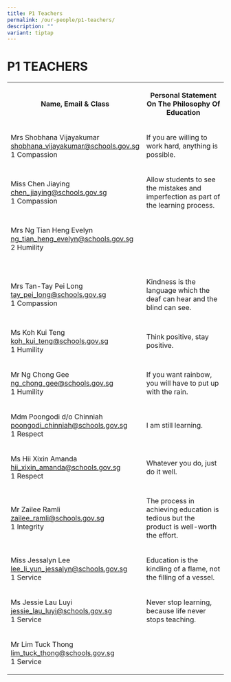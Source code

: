 ```yaml
---
title: P1 Teachers
permalink: /our-people/p1-teachers/
description: ""
variant: tiptap
---
```

<h1><strong>P1 TEACHERS</strong></h1><table><tbody><tr><th rowspan="1" colspan="1"><p>Name, Email &amp; Class</p></th><th rowspan="1" colspan="1"><p>Personal Statement On The Philosophy Of Education</p></th></tr><tr><td rowspan="1" colspan="1"><p>Mrs Shobhana Vijayakumar <br><a href="mailto:shobhana_vijayakumar@schools.gov.sg" rel="noopener noreferrer nofollow" target="_blank">shobhana_vijayakumar@schools.gov.sg</a> <br>1 Compassion</p></td><td rowspan="1" colspan="1"><p>If you are willing to work hard, anything is possible.</p></td></tr><tr><td rowspan="1" colspan="1"><p>Miss Chen Jiaying<br><a href="mailto:chen_jiaying@schools.gov.sg" rel="noopener noreferrer nofollow" target="_blank">chen_jiaying@schools.gov.sg</a> <br>1 Compassion</p></td><td rowspan="1" colspan="1"><p>Allow students to see the mistakes and imperfection as part of the learning process.</p></td></tr><tr><td rowspan="1" colspan="1"><p>Mrs Ng Tian Heng Evelyn<br><a href="mailto:ng_tian_heng_evelyn@schools.gov.sg" rel="noopener noreferrer nofollow" target="_blank">ng_tian_heng_evelyn@schools.gov.sg</a> <br>2 Humility</p></td><td rowspan="1" colspan="1"><p></p></td></tr><tr><td rowspan="1" colspan="1"><p></p></td><td rowspan="1" colspan="1"><p></p></td></tr><tr><td rowspan="1" colspan="1"><p>Mrs Tan-Tay Pei Long<br><a href="mailto:tay_pei_long@schools.gov.sg" rel="noopener noreferrer nofollow" target="_blank">tay_pei_long@schools.gov.sg</a> <br>1 Compassion</p></td><td rowspan="1" colspan="1"><p>Kindness is the language which the deaf can hear and the blind can see.</p></td></tr><tr><td rowspan="1" colspan="1"><p>Ms Koh Kui Teng<br><a href="mailto:koh_kui_teng@schools.gov.sg" rel="noopener noreferrer nofollow" target="_blank">koh_kui_teng@schools.gov.sg</a> <br>1 Humility</p></td><td rowspan="1" colspan="1"><p>Think positive, stay positive.</p></td></tr><tr><td rowspan="1" colspan="1"><p>Mr Ng Chong Gee<br><a href="mailto:ng_chong_gee@schools.gov.sg" rel="noopener noreferrer nofollow" target="_blank">ng_chong_gee@schools.gov.sg</a> <br>1 Humility</p></td><td rowspan="1" colspan="1"><p>If you want rainbow, you will have to put up with the rain.</p></td></tr><tr><td rowspan="1" colspan="1"><p>Mdm Poongodi d/o Chinniah<br><a href="mailto:poongodi_chinniah@schools.gov.sg" rel="noopener noreferrer nofollow" target="_blank">poongodi_chinniah@schools.gov.sg</a> <br>1 Respect</p></td><td rowspan="1" colspan="1"><p>I am still learning.</p></td></tr><tr><td rowspan="1" colspan="1"><p>Ms Hii Xixin Amanda<br><a href="mailto:hii_xixin_amanda@schools.gov.sg" rel="noopener noreferrer nofollow" target="_blank">hii_xixin_amanda@schools.gov.sg</a> <br>1 Respect</p></td><td rowspan="1" colspan="1"><p>Whatever you do, just do it well.</p></td></tr><tr><td rowspan="1" colspan="1"><p>Mr Zailee Ramli <br><a href="mailto:zailee_ramli@schools.gov.sg" rel="noopener noreferrer nofollow" target="_blank">zailee_ramli@schools.gov.sg</a> <br>1 Integrity</p></td><td rowspan="1" colspan="1"><p>The process in achieving education is tedious but the product is well-worth the effort.</p></td></tr><tr><td rowspan="1" colspan="1"><p>Miss Jessalyn Lee <br><a href="mailto:lee_li_yun_jessalyn@schools.gov.sg" rel="noopener noreferrer nofollow" target="_blank">lee_li_yun_jessalyn@schools.gov.sg</a> <br>1 Service</p></td><td rowspan="1" colspan="1"><p>Education is the kindling of a flame, not the filling of a vessel.</p></td></tr><tr><td rowspan="1" colspan="1"><p>Ms Jessie Lau Luyi <br><a href="mailto:jessie_lau_luyi@schools.gov.sg" rel="noopener noreferrer nofollow" target="_blank">jessie_lau_luyi@schools.gov.sg</a> <br>1 Service</p></td><td rowspan="1" colspan="1"><p>Never stop learning, because life never stops teaching.</p></td></tr><tr><td rowspan="1" colspan="1"><p>Mr Lim Tuck Thong <br><a href="mailto:lim_tuck_thong@schools.gov.sg" rel="noopener noreferrer nofollow" target="_blank">lim_tuck_thong@schools.gov.sg</a> <br>1 Service</p></td><td rowspan="1" colspan="1"><p></p></td></tr></tbody></table><p></p>